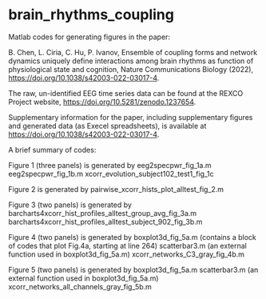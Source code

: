 # brain_rhythms_coupling
Matlab codes for generating figures in the paper: 

B. Chen, L. Ciria, C. Hu, P. Ivanov, Ensemble of coupling forms and network dynamics uniquely define interactions among brain rhythms as function of physiological state and cognition, Nature Communications Biology (2022), https://doi.org/10.1038/s42003-022-03017-4.

The raw, un-identified EEG time series data can be found at the REXCO Project website, https://doi.org/10.5281/zenodo.1237654.

Supplementary information for the paper, including supplementary figures and generated data (as Execel spreadsheets), is available at https://doi.org/10.1038/s42003-022-03017-4.

A brief summary of codes: 

Figure 1 (three panels) is generated by 
eeg2specpwr_fig_1a.m
eeg2specpwr_fig_1b.m
xcorr_evolution_subject102_test1_fig_1c

Figure 2 is generated by 
pairwise_xcorr_hists_plot_alltest_fig_2.m

Figure 3 (two panels) is generated by 
barcharts4xcorr_hist_profiles_alltest_group_avg_fig_3a.m
barcharts4xcorr_hist_profiles_alltest_subject_902_fig_3b.m

Figure 4 (two panels) is generated by
boxplot3d_fig_5a.m  (contains a block of codes that plot Fig.4a, starting at line 264)
scatterbar3.m  (an external function used in boxplot3d_fig_5a.m)
xcorr_networks_C3_gray_fig_4b.m

Figure 5 (two panels) is generated by 
boxplot3d_fig_5a.m
scatterbar3.m  (an external function used in boxplot3d_fig_5a.m)
xcorr_networks_all_channels_gray_fig_5b.m
